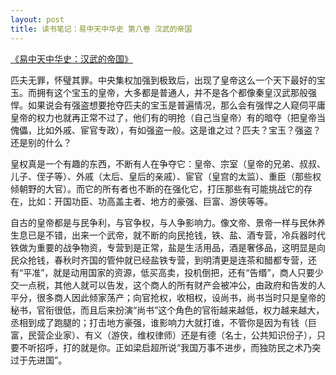 ```yaml
---
layout: post
title: 读书笔记：易中天中华史 第八卷 汉武的帝国
---
```


[《易中天中华史：汉武的帝国》](http://read.douban.com/ebook/4847971/)

匹夫无罪，怀璧其罪。中央集权加强到极致后，出现了皇帝这么一个天下最好的宝玉。而拥有这个宝玉的皇帝，大多都是普通人，并不是各个都像秦皇汉武那般强悍。如果说会有强盗想要抢夺匹夫的宝玉是普遍情况，那么会有强悍之人窥伺平庸皇帝的权力也就再正常不过了，他们有的明抢（自己当皇帝）有的暗夺（把皇帝当傀儡，比如外戚、宦官专政），有如强盗一般。这是谁之过？匹夫？宝玉？强盗？还是别的什么？

皇权真是一个有趣的东西，不断有人在争夺它：皇帝、宗室（皇帝的兄弟、叔叔、儿子、侄子等）、外戚（太后、皇后的亲戚）、宦官（皇宫的太监）、重臣（那些权倾朝野的大官）。而它的所有者也不断的在强化它，打压那些有可能挑战它的存在，比如：开国功臣、功高盖主者、地方的豪强、巨富、游侠等等。

自古的皇帝都是与民争利，与官争权，与人争影响力。像文帝、景帝一样与民休养生息已是不错，出来一个武帝，就不断的向民抢钱，铁、盐、酒专营，冷兵器时代铁做为重要的战争物资，专营到是正常，盐是生活用品，酒是奢侈品，这明显是向民众抢钱，春秋时齐国的管仲就已经盐铁专营，到明清更是连茶和醋都专营，还有“平准”，就是动用国家的资源，低买高卖，投机倒把，还有“告缗”，商人只要少交一点税，其他人就可以告发，这个商人的所有财产会被冲公，由政府和告发的人平分，很多商人因此倾家荡产；向官抢权，收相权，设尚书，尚书当时只是皇帝的秘书，官衔很低，而且后来扮演“尚书”这个角色的官衔越来越低，权力越来越大，丞相到成了跑腿的；打击地方豪强，谁影响力大就打谁，不管你是因为有钱（巨富，民营企业家）、有义（游侠，维权律师）还是有德（名士，公共知识份子），只要不听招呼，打的就是你。正如梁启超所说“我国万事不进步，而独防民之术乃突过于先进国”。
